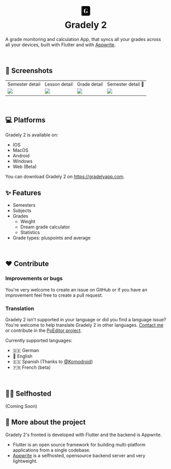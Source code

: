 # <div align="center"><img  src="./assets/images/macOSlogo.png" width="40"/> </br>Gradely 2</div>

A grade monitoring and calculation App, that syncs all your grades across all your devices, built with Flutter and with [Appwrite](https://appwrite.io).

<br>

## 📸 Screenshots

<table>
  <tr>
    <td>Semester detail</td>
     <td>Lesson detail</td>
     <td>Grade detail</td>
     <td>Semester detail  🌙</td>
  </tr>
  <tr>
    <td><img src="https://user-images.githubusercontent.com/58886915/134825100-5a1ade0a-2748-45ae-a0e0-206211b4651c.png" width="175"/></td>
    <td><img src="https://user-images.githubusercontent.com/58886915/134825121-1931930e-00bd-41ad-8264-cae8b7b46cf0.png" width="175"/></td>
    <td><img src="https://user-images.githubusercontent.com/58886915/134825115-b8075c8d-2495-4258-adc3-b8cb8c5de64c.png" width="175"/></td>
    <td><img src="https://user-images.githubusercontent.com/58886915/134825113-190d1702-4de9-448c-993a-55aba672a89a.png" width="175"/></td>
  </tr>
 </table>
 
<br>

## 💻 Platforms

Gradely 2 is available on:

- IOS
- MacOS
- Android
- Windows
- Web (Beta)

You can download Gradely 2 on https://gradelyapp.com.

## ✨ Features

- Semesters
- Subjects
- Grades
  - Weight
  - Dream grade calculator
  - Statistics
- Grade types: pluspoints and average

<br>

## ❤️ Contribute

### Improvements or bugs

You're very welcome to create an issue on GitHub or if you have an improvement feel free to create a pull request.

### Translation

Gradely 2 isn't supported in your language or did you find a language issue? You're welcome to help translate Gradely 2 in other languages. [Contact me](mailto:elias@eliasschneider.com) or contribute in the [PoEditor project](https://poeditor.com/join/project?hash=7xjXXMznLJ).

Currently supported languages:

- 🇩🇪 German
- 🏴󠁧󠁢󠁥󠁮󠁧󠁿 English
- 🇪🇸 Spanish (Thanks to [@Komodroid](https://github.com/Komodroid))
- 🇫🇷 French (beta)

<br>

## 👨‍🔧 Selfhosted

(Coming Soon)

## 💁 More about the project

Gradely 2's fronted is developed with Flutter and the backend is Appwrite.

- Flutter is an open source framework for building multi-platform applications from a single codebase.
- [Appwrite](https://appwrite.io) is a selfhosted, opensource backend server and very lightweight.
